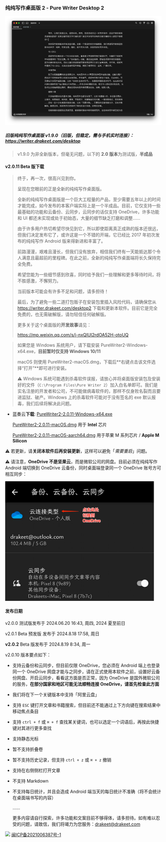 ### 纯纯写作桌面版 2 - Pure Writer Desktop 2

![Preview](/images/desktop2dark.png)

##### 旧版纯纯写作桌面版 v1.9.0（旧版，但稳定，需与手机实时连接）：https://writer.drakeet.com/desktop

> v1.9.0 为非全新版本，但毫无问题，以下的 **2.0 版本**为测试版，**半成品**

#### v2.0.11 Beta 版下载

> 终于，再一次，很高兴见到你。
>
> 呈现在您眼前的正是全新的纯纯写作桌面版。
>
> 全新的纯纯写作桌面版是一个巨大工程量的产品，至少需要五年以上的时间才能完成，如今发布的本客户端实际上是一个半成品。目前，它仅支持一些最基础的功能和云备份、云同步，云同步的话仅支持 OneDrive，许多功能和 UI 都还未实现或处于初始态，大量的细节缺乏打磨和调整……
>
> 由于许多用户热切希望尽快见到它，所以即使距离真正成熟的版本还很远，但我们决定发布它了，或许这是一个不错的开端，它已经比 2017 年初次发布的纯纯写作 Android 版来得新进和丰富了。
>
> 前路漫漫，艰难且漫长，但我们没有放弃，相信我们终有一天能抵达那个令人满意且最超前的里程碑。在此之前，全新的纯纯写作桌面端将长久保持完全免费。
>
> 希望您能为一些细节感到欣喜，同时给予我们一些理解和更多等待时间，将不胜感激，不懈努力。
>
> 当前版本可能会有许多不足和问题，请多担待！
>
> 最后，为了避免一些二道打包贩子在安装包里插入风险代码，请确保您从 https://writer.drakeet.com/desktop2 下载和更新本软件。目前它是完全免费的，也无需破解版，请勿轻信任何破解版。
>
> 更多关于这个桌面版的**开发故事**请见：
>
> https://mp.weixin.qq.com/s/j-nxQIUI2rdOA52H-otoUQ



> 如果您是 Windows 系统用户，请下载安装 PureWriter2-Windows-x64.exe，**目前暂时仅支持 Windows 10/11**
>
> macOS 则使用 PureWriter2-macOS.dmg，下载后**右键点击该文件选择“打开”**即可进行安装。
>
> ⚠️ Windows 系统可能遇到杀毒软件误报，请放心并将桌面版安装包及安装好的文件（`C:\Program Files\Pure Writer 2`）加入白名单即可。我们是实名注册的开发者和公司，不可能做病毒软件的，那样不仅身败名裂而且要进监狱、破产。Windows 上的杀毒软件可能对于没有签名的 exe 默认报毒，我们后续将解决此问题。

- 蓝奏云**下载**:
  [PureWriter2-2.0.11-Windows-x64.exe](https://drakeet.lanzouj.com/imi5t28n5u0j)

  [PureWriter2-2.0.11-macOS.dmg](https://drakeet.lanzouj.com/iyMe328n5s9g)  用于 **Intel** 芯片
  
  [PureWriter2-2.0.11-macOS-aarch64.dmg](https://drakeet.lanzouj.com/i7TUW28tlz8j)  用于苹果 M 系列芯片 / **Apple M Silicon**

⚠️ 若更新，请**关闭本软件后再安装更新**，这样可以避免「*需要重启*」问题。

⚠️ 请注意，**OneDrive 不是坚果云**，而是微软公司的网盘。目前必须在纯纯写作 Android 端切换到 OneDrive 云备份，同时桌面端登录同一个 OneDrive 账号方可相互同步：

<img src="/images/OneDriveOnAndroidGuide.jpg" width=480/>



#### 发布日期

v2.0.0 测试版发布于 2024.06.20 16:43, 周四, 2024 夏至前日

v2.0.1 Beta 预发版 发布于 2024.8.18 17:58, 周日

**v2.0.2** Beta 版发布于 2024.8.19 8:34, 周一



v2.0.10 版本要点如下：
* 支持云备份和云同步，但目前仅限 OneDrive，您必须在 Android 端上也登录同一个 OneDrive 网盘才能与之同步，请在正式使用本软件之前，设置好云备份网盘、开启云同步，看看这方面是否正常，因为 OneDrive 是国外微软公司的服务，**在部分国家和地区可能无法顺畅连接 OneDrive，请首先检查此方面**

* 我们将在下一个关键版本中支持「阿里云盘」

* 支持 `ESC` 键打开文章和书籍搜索，但目前还不能通过上下方向键在搜索结果中移动焦点条目

* 支持 `ctrl + f` 或 `⌘ + f` 查找某关键词，也可以选定一个词语后，再按此快捷键对其进行更多查找

* 支持静态光标

* 暂不支持折叠卷

* 暂不支持历史记录，但支持 `ctrl + z` 或 `⌘ + z` 撤销

* 支持在右侧侧栏打开文章
  
* 不支持 Markdown
  
* 不支持每日统计，并且会造成 Android 端当天的每日统计不准确（将不会统计在桌面端书写的内容）
  
  ……
  
  更多内容请自行探索，许多功能和文案目前不够得体，请多担待。如有难以忍受的问题，请致信，我们将竭力为您服务：drakeet@drakeet.com

















<img src="https://img.alicdn.com/tfs/TB1..50QpXXXXX7XpXXXXXXXXXX-40-40.png" width=22 /> [闽ICP备2021006387号-1](https://beian.miit.gov.cn/)
